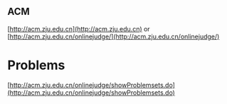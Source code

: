 
ACM
-----

[http://acm.zju.edu.cn](http://acm.zju.edu.cn) or [http://acm.zju.edu.cn/onlinejudge/](http://acm.zju.edu.cn/onlinejudge/)

# Problems

[http://acm.zju.edu.cn/onlinejudge/showProblemsets.do](http://acm.zju.edu.cn/onlinejudge/showProblemsets.do)
